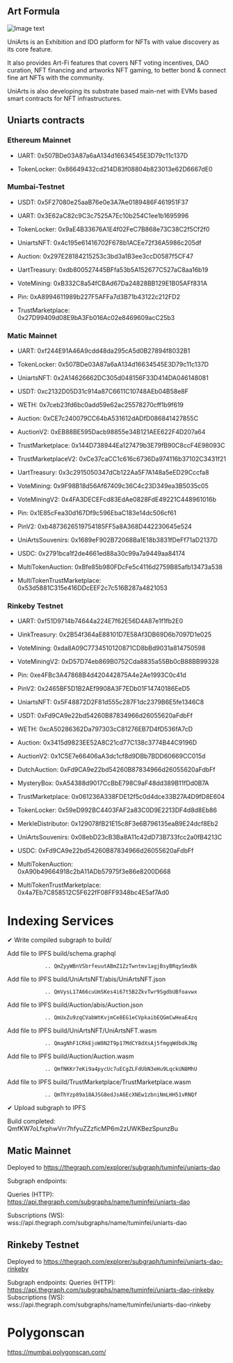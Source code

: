 ## Art Formula

![Image text](https://raw.githubusercontent.com/uni-arts-chain/uniarts-eth-dao/master/assets/logo.png)

UniArts is an Exhibition and IDO platform for NFTs with value discovery as its core feature.  

It also provides Art-Fi features that covers NFT voting incentives, DAO curation, NFT financing and artworks NFT gaming, to better bond & connect fine art NFTs with the community. 

UniArts is also developing its substrate based main-net with EVMs based smart contracts for NFT infrastructures.

## Uniarts contracts

### Ethereum Mainnet

- UART: 0x507BDe03A87a6aA134d16634545E3D79c11c137D

- TokenLocker: 0x86649432cd214D83f08804b823013e62D6667dE0

### Mumbai-Testnet

- USDT: 0x5F27080e25aaB76e0e3A7Ae0189486F461951F37

- UART: 0x3E62aC82c9C3c7525A7Ec10b254C1ee1b1695996

- TokenLocker: 0x9aE4B33676A1E4f02FeC7B868e73C38C2f5Cf2f0

- UniartsNFT: 0x4c195e61416702F678b1ACEe72f36A5986c205df

- Auction: 0x297E28184215253c3bd3a1B3ee3ccD0587f5CF47

- UartTreasury: 0xdb800527445BFfa53b5A152677C527aC8aa16b19

- VoteMining: 0xB332C8a54fCBAd67Da24828BB129E1B05AFf831A

- Pin: 0xA8994611989b227F5AFFa7d3B71b43122c212FD2

- TrustMarketplace: 0x27D99409d08E9bA3Fb016Ac02e8469609acC25b3

### Matic Mainnet

- UART: 0xf244E91A46A9cdd48da295cA5d0B27894f8032B1

- TokenLocker: 0x507BDe03A87a6aA134d16634545E3D79c11c137D

- UniartsNFT: 0x2A14626662DC305d048156F33D414DA046148081

- USDT: 0xc2132D05D31c914a87C6611C10748AEb04B58e8F

- WETH: 0x7ceb23fd6bc0add59e62ac25578270cff1b9f619

- Auction: 0xCE7c240079CC64bA531612dADfD086841427855C

- AuctionV2: 0xEB88BE595Dacb98855e34B121AEE622F4D207a64

- TrustMarketplace: 0x144D738944Ea127479b3E79fB90C8ccF4E98093C

- TrustMarketplaceV2: 0xCe37caCC1c616c6736Da974116b37102C3431f21

- UartTreasury: 0x3c2915050347dCb122Aa5F7A148a5eED29Cccfa8

- VoteMining: 0x9F98B18d56Af67409c36C4c23D349ea3B5035c05

- VoteMiningV2: 0x4FA3DECEFcd83EdAe0828FdE49221C448961016b

- Pin: 0x1E85cFea30d167Df9c596EbaC183e14dc506cf61

- PinV2: 0xb4873626519754185FF5a8A368D442230645e524

- UniArtsSouvenirs: 0x1689eF902B72068Ba1E18b3831fDeFf71aD2137D

- USDC: 0x2791bca1f2de4661ed88a30c99a7a9449aa84174

- MultiTokenAuction: 0xBfe85b980FDcFe5c4116d2759B85afb13473a538

- MultiTokenTrustMarketplace: 0x53d5881C315e416DDcEEF2c7c516B287a4821053

### Rinkeby Testnet

- UART: 0xf51D9714b74644a224E7f62E56D4A87e1f1fb2E0

- UinkTreasury: 0x2B54f364aE88101D7E58Af3DB69D6b7097D1e025

- VoteMining: 0xda8A09C7734510120871CD8bBd9031a814750598

- VoteMiningV2: 0xD57D74eb869B0752Cda8835a55Bb0cB88BB99328

- Pin: 0xe4FBc3A47868B4d420442875A4e2Ae1993C0c41d

- PinV2: 0x2465BF5D1B2AEf9908A3F7EDb01F14740186EeD5

- UniartsNFT: 0x5F48872D2F81d555c287F1dc2379B6E5fe1346C8

- USDT: 0xFd9CA9e22bd54260B87834966d26055620aFdbFf

- WETH: 0xcA50286362Da797303cC81276EB7D4fD536fA7cD

- Auction: 0x3415d9823EE52A8C21cd77C138c3774B44C9196D

- AuctionV2: 0x1C5E7e66406aA3dc1cf8d9DBb7BDD60669CC015d

- DutchAuction: 0xFd9CA9e22bd54260B87834966d26055620aFdbFf

- MysteryBox: 0xA54388d9017CcBbE798C9aF48dd389B11fDd0B7A

- TrustMarketplace: 0x061236A338FDE12f5c0d4dce33B27A4D9fD8E604

- TokenLocker: 0x59eD992BC4403FAF2a83C0D9E2213DF4d8d8Eb86

- MerkleDistributor: 0x129078fB21E15c8F3e6B796135eaB9E24dcf8Eb2

- UniArtsSouvenirs: 0x08ebD23cB3Ba8A11c42dD73B733fcc2a0fB4213C

- USDC: 0xFd9CA9e22bd54260B87834966d26055620aFdbFf

- MultiTokenAuction: 0xA90b49664918c2bA11ADb57975f3e86e8200D668

- MultiTokenTrustMarketplace: 0x4a7Eb7C858512C5F622fF08FF9348bc4E5af7Ad0

# Indexing Services

✔ Write compiled subgraph to build/

  Add file to IPFS build/schema.graphql

                .. QmZyyWBnVSbrfeuutABmZ1ZzTwntmv1agjBsyBRqySmxBk

  Add file to IPFS build/UniArtsNFT/abis/UniArtsNFT.json

                .. QmVysL17A66cuUmSKes4i67t5B2ZkvTwr9SgdbUBfoavwx

  Add file to IPFS build/Auction/abis/Auction.json

                .. QmUxZu9zqCVabWtKvjmCe8EG1eCVpkaibEQGmCwHeaE4zq

  Add file to IPFS build/UniArtsNFT/UniArtsNFT.wasm

                .. QmagNhF1CRkEjoW8N2T9p17MdCY8dXsAj5fmgqWdbdkJNg

  Add file to IPFS build/Auction/Auction.wasm

                .. QmfNKKr7eKi9a4pycUc7uECgZLFdUbN3eHu9LqckUN8MhU

  Add file to IPFS build/TrustMarketplace/TrustMarketplace.wasm
  
                .. QmThYzp89a18AJSG8edJsA6EcXNEw1zbniNmLHH51vRNQf

                
✔ Upload subgraph to IPFS

Build completed: QmfKW7oLfxphwVrr7hfyuZZzficMP6m2zUWKBezSpunzBu

## Matic Mainnet

Deployed to https://thegraph.com/explorer/subgraph/tuminfei/uniarts-dao

Subgraph endpoints:

Queries (HTTP):     https://api.thegraph.com/subgraphs/name/tuminfei/uniarts-dao

Subscriptions (WS): wss://api.thegraph.com/subgraphs/name/tuminfei/uniarts-dao

## Rinkeby Testnet

Deployed to https://thegraph.com/explorer/subgraph/tuminfei/uniarts-dao-rinkeby

Subgraph endpoints:
Queries (HTTP):     https://api.thegraph.com/subgraphs/name/tuminfei/uniarts-dao-rinkeby
Subscriptions (WS): wss://api.thegraph.com/subgraphs/name/tuminfei/uniarts-dao-rinkeby



# Polygonscan

https://mumbai.polygonscan.com/
